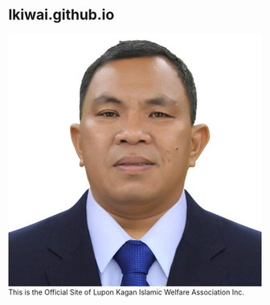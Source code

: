 # lkiwai.github.io
<img src="./images/datumohammer.JPG" alt="">
This is the Official Site of Lupon Kagan Islamic Welfare Association Inc.

